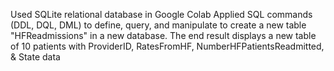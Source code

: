 Used SQLite relational database in Google Colab
Applied SQL commands (DDL, DQL, DML) to define, query, and manipulate to create a new table "HFReadmissions" in a new database. 
The end result displays a new table of 10 patients with ProviderID, RatesFromHF, NumberHFPatientsReadmitted, & State data
